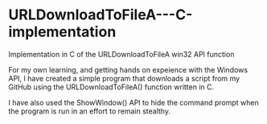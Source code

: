 # URLDownloadToFileA---C-implementation
Implementation in C of the URLDownloadToFileA win32 API function

For my own learning, and getting hands on expeience with the Windows API, I have created a simple program that downloads a script from my GitHub using the URLDownloadToFileA() function written in C. 

I have also used the ShowWindow() API to hide the command prompt when the program is run in an effort to remain stealthy. 
